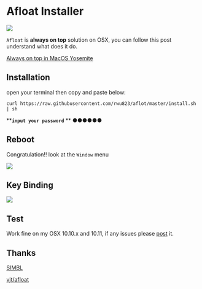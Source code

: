 # Afloat Installer
![](https://img.shields.io/badge/OS%20X-%3E=10.10.x-green.svg)

`Afloat` is **always on top** solution on OSX, you can follow this post understand what does it do.

[Always on top in MacOS Yosemite](http://www.perfectlyrandom.org/2015/01/31/always-on-top-in-macos-yosemite/)

## Installation
open your terminal then copy and paste below:

    curl https://raw.githubusercontent.com/rwu823/aflot/master/install.sh | sh
    
****`input your password`** ** ●●●●●●

## Reboot
Congratulation!! look at the `Window` menu

![](https://raw.githubusercontent.com/rwu823/aflot/master/screens/window-menu.png)

## Key Binding
![](https://raw.githubusercontent.com/rwu823/aflot/master/screens/bind-key.png)


## Test
Work fine on my OSX 10.10.x and 10.11, if any issues please [post](https://github.com/rwu823/afloat/issues/new) it.

## Thanks
[SIMBL](http://www.culater.net/software/SIMBL/SIMBL.php)

[vjt/afloat](https://github.com/vjt/afloat)
